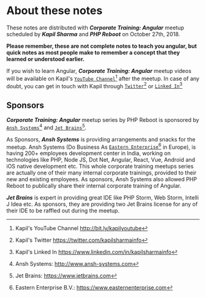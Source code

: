 
# About these notes

These notes are distributed with ___Corporate Training: Angular___ meetup scheduled by ___Kapil Sharma___ and ___PHP Reboot___ on October 27th, 2018.

**Please remember, these are not complete notes to teach you angular, but quick notes as most people make to remember a concept that they learned or understood earlier.**

If you wish to learn Angular, ___Corporate Training: Angular___ meetup videos will be available on Kapil's [`YouTube Channel`](http://bit.ly/kapilyoutube)[^1.1] after the meetup. In case of any doubt, you can get in touch with Kapil through [`Twitter`](https://twitter.com/kapilsharmainfo)[^1.2] or [`Linked In`](https://www.linkedin.com/in/kapilsharmainfo/)[^1.3]

[^1.1]: Kapil's YouTube Channel http://bit.ly/kapilyoutube
[^1.2]: Kapil's Twitter https://twitter.com/kapilsharmainfo
[^1.3]: Kapil's Linked In https://www.linkedin.com/in/kapilsharmainfo

## Sponsors

___Corporate Training: Angular___ meetup series by PHP Reboot is sponsored by [`Ansh Systems`](http://www.ansh-systems.com)[^1.4] and [`Jet Brains`](https://www.jetbrains.com)[^1.5].

[^1.4]: Ansh Systems: http://www.ansh-systems.com
[^1.5]: Jet Brains: https://www.jetbrains.com

As Sponsors, ___Ansh Systems___ is providing arrangements and snacks for the meetup. Ansh Systems (Do Business As [`Eastern Enterprise`](https://www.easternenterprise.com)[^1.6] in Europe), is having 200+ employees development center in India, working on technologies like PHP, Node JS, Dot Net, Angular, React, Vue, Android and iOS native development etc. This whole corporate training meetups series are actually one of their many internal corporate trainings, provided to their new and existing employees. As sponsors, Ansh Systems also allowed PHP Reboot to publically share their internal corporate training of Angular.

___Jet Brains___ is expert in providing great IDE like PHP Storm, Web Storm, Intelli J Idea etc. As sponsors, they are providing two Jet Brains license for any of their IDE to be raffled out during the meetup.

[^1.6]: Eastern Enterprise B.V.: https://www.easternenterprise.com
